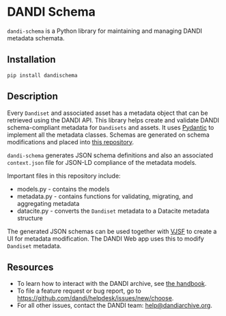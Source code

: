 # DANDI Schema

`dandi-schema` is a Python library for maintaining and managing DANDI metadata schemata. 

## Installation

`pip install dandischema`

## Description

Every `Dandiset` and associated asset has a metadata object that can be retrieved using
the DANDI API. This library helps create and validate DANDI schema-compliant metadata for `Dandisets`
and assets. It uses [Pydantic](https://github.com/samuelcolvin/pydantic) to implement
all the metadata classes. Schemas are generated on schema modifications and placed into
[this repository](https://github.com/dandi/schema/tree/master/releases).

`dandi-schema` generates JSON schema definitions and also an associated `context.json`
file for JSON-LD compliance of the metadata models.

Important files in this repository include:
- models.py - contains the models
- metadata.py - contains functions for validating, migrating, and aggregating metadata
- datacite.py - converts the `Dandiset` metadata to a Datacite metadata structure

The generated JSON schemas can be used together with
[VJSF](https://koumoul-dev.github.io/vuetify-jsonschema-form/latest/) to create a UI
for metadata modification. The DANDI Web app uses this to modify `Dandiset` metadata.

## Resources

* To learn how to interact with the DANDI archive,
see [the handbook](https://www.dandiarchive.org/handbook/).
* To file a feature request or bug report, go to https://github.com/dandi/helpdesk/issues/new/choose.
* For all other issues, contact the DANDI team: help@dandiarchive.org.
